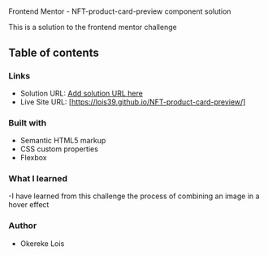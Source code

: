 #
Frontend Mentor -  NFT-product-card-preview component solution

This is a solution to the frontend mentor challenge 

## Table of contents


### Links

- Solution URL: [Add solution URL here](https://your-solution-url.com)
- Live Site URL: [https://lois39.github.io/NFT-product-card-preview/]



### Built with
- Semantic HTML5 markup
- CSS custom properties
- Flexbox



### What I learned

-I have learned from this challenge the process of combining an image in a hover effect
  
### Author

- Okereke Lois

